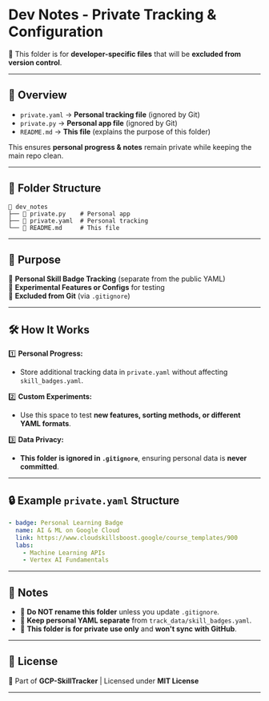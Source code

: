 # **Dev Notes - Private Tracking & Configuration**  

📂 This folder is for **developer-specific files** that will be **excluded from version control**.  

---

## 📌 Overview  

- `private.yaml` → **Personal tracking file** (ignored by Git)  
- `private.py` → **Personal app file** (ignored by Git)  
- `README.md` → **This file** (explains the purpose of this folder)  

This ensures **personal progress & notes** remain private while keeping the main repo clean.  

---

## 📂 Folder Structure  

```
📁 dev_notes
├── 📄 private.py    # Personal app
├── 📄 private.yaml  # Personal tracking
└── 📄 README.md     # This file
```

---

## 🚀 Purpose  

🔹 **Personal Skill Badge Tracking** (separate from the public YAML)  
🔹 **Experimental Features or Configs** for testing  
🔹 **Excluded from Git** (via `.gitignore`)  

---

## 🛠 How It Works  

1️⃣ **Personal Progress:**  
   - Store additional tracking data in `private.yaml` without affecting `skill_badges.yaml`.  

2️⃣ **Custom Experiments:**  
   - Use this space to test **new features, sorting methods, or different YAML formats**.  

3️⃣ **Data Privacy:**  
   - **This folder is ignored in `.gitignore`**, ensuring personal data is **never committed**.  

---

## 🔒 Example `private.yaml` Structure  

```yaml
- badge: Personal Learning Badge
  name: AI & ML on Google Cloud
  link: https://www.cloudskillsboost.google/course_templates/900
  labs:
    - Machine Learning APIs
    - Vertex AI Fundamentals
```

---

## 📝 Notes  

- 🚨 **Do NOT rename this folder** unless you update `.gitignore`.  
- 📌 **Keep personal YAML separate** from `track_data/skill_badges.yaml`.  
- 🔄 **This folder is for private use only** and **won't sync with GitHub**.  

---

## 📜 License  

📝 Part of **GCP-SkillTracker** | Licensed under **MIT License**  

---